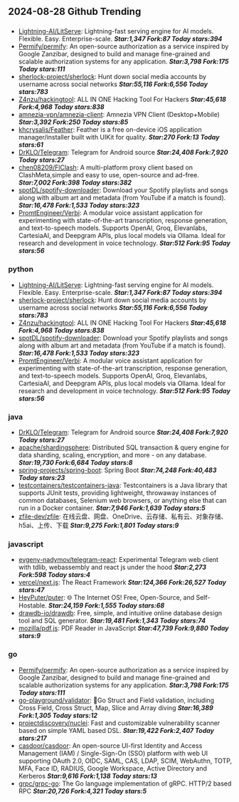 ## 2024-08-28 Github Trending

### 
* [Lightning-AI/LitServe](https://github.com/Lightning-AI/LitServe): Lightning-fast serving engine for AI models. Flexible. Easy. Enterprise-scale. ***Star:1,347 Fork:87 Today stars:394***
* [Permify/permify](https://github.com/Permify/permify): An open-source authorization as a service inspired by Google Zanzibar, designed to build and manage fine-grained and scalable authorization systems for any application. ***Star:3,798 Fork:175 Today stars:111***
* [sherlock-project/sherlock](https://github.com/sherlock-project/sherlock): Hunt down social media accounts by username across social networks ***Star:55,116 Fork:6,556 Today stars:783***
* [Z4nzu/hackingtool](https://github.com/Z4nzu/hackingtool): ALL IN ONE Hacking Tool For Hackers ***Star:45,618 Fork:4,968 Today stars:838***
* [amnezia-vpn/amnezia-client](https://github.com/amnezia-vpn/amnezia-client): Amnezia VPN Client (Desktop+Mobile) ***Star:3,392 Fork:250 Today stars:85***
* [khcrysalis/Feather](https://github.com/khcrysalis/Feather): Feather is a free on-device iOS application manager/installer built with UIKit for quality. ***Star:270 Fork:13 Today stars:61***
* [DrKLO/Telegram](https://github.com/DrKLO/Telegram): Telegram for Android source ***Star:24,408 Fork:7,920 Today stars:27***
* [chen08209/FlClash](https://github.com/chen08209/FlClash): A multi-platform proxy client based on ClashMeta,simple and easy to use, open-source and ad-free. ***Star:7,002 Fork:398 Today stars:382***
* [spotDL/spotify-downloader](https://github.com/spotDL/spotify-downloader): Download your Spotify playlists and songs along with album art and metadata (from YouTube if a match is found). ***Star:16,478 Fork:1,533 Today stars:323***
* [PromtEngineer/Verbi](https://github.com/PromtEngineer/Verbi): A modular voice assistant application for experimenting with state-of-the-art transcription, response generation, and text-to-speech models. Supports OpenAI, Groq, Elevanlabs, CartesiaAI, and Deepgram APIs, plus local models via Ollama. Ideal for research and development in voice technology. ***Star:512 Fork:95 Today stars:56***

### python
* [Lightning-AI/LitServe](https://github.com/Lightning-AI/LitServe): Lightning-fast serving engine for AI models. Flexible. Easy. Enterprise-scale. ***Star:1,347 Fork:87 Today stars:394***
* [sherlock-project/sherlock](https://github.com/sherlock-project/sherlock): Hunt down social media accounts by username across social networks ***Star:55,116 Fork:6,556 Today stars:783***
* [Z4nzu/hackingtool](https://github.com/Z4nzu/hackingtool): ALL IN ONE Hacking Tool For Hackers ***Star:45,618 Fork:4,968 Today stars:838***
* [spotDL/spotify-downloader](https://github.com/spotDL/spotify-downloader): Download your Spotify playlists and songs along with album art and metadata (from YouTube if a match is found). ***Star:16,478 Fork:1,533 Today stars:323***
* [PromtEngineer/Verbi](https://github.com/PromtEngineer/Verbi): A modular voice assistant application for experimenting with state-of-the-art transcription, response generation, and text-to-speech models. Supports OpenAI, Groq, Elevanlabs, CartesiaAI, and Deepgram APIs, plus local models via Ollama. Ideal for research and development in voice technology. ***Star:512 Fork:95 Today stars:56***

### java
* [DrKLO/Telegram](https://github.com/DrKLO/Telegram): Telegram for Android source ***Star:24,408 Fork:7,920 Today stars:27***
* [apache/shardingsphere](https://github.com/apache/shardingsphere): Distributed SQL transaction & query engine for data sharding, scaling, encryption, and more - on any database. ***Star:19,730 Fork:6,684 Today stars:8***
* [spring-projects/spring-boot](https://github.com/spring-projects/spring-boot): Spring Boot ***Star:74,248 Fork:40,483 Today stars:23***
* [testcontainers/testcontainers-java](https://github.com/testcontainers/testcontainers-java): Testcontainers is a Java library that supports JUnit tests, providing lightweight, throwaway instances of common databases, Selenium web browsers, or anything else that can run in a Docker container. ***Star:7,946 Fork:1,639 Today stars:5***
* [zfile-dev/zfile](https://github.com/zfile-dev/zfile): 在线云盘、网盘、OneDrive、云存储、私有云、对象存储、h5ai、上传、下载 ***Star:9,275 Fork:1,801 Today stars:9***

### javascript
* [evgeny-nadymov/telegram-react](https://github.com/evgeny-nadymov/telegram-react): Experimental Telegram web client with tdlib, webassembly and react js under the hood ***Star:2,273 Fork:598 Today stars:4***
* [vercel/next.js](https://github.com/vercel/next.js): The React Framework ***Star:124,366 Fork:26,527 Today stars:47***
* [HeyPuter/puter](https://github.com/HeyPuter/puter): 🌐 The Internet OS! Free, Open-Source, and Self-Hostable. ***Star:24,159 Fork:1,555 Today stars:68***
* [drawdb-io/drawdb](https://github.com/drawdb-io/drawdb): Free, simple, and intuitive online database design tool and SQL generator. ***Star:19,481 Fork:1,343 Today stars:74***
* [mozilla/pdf.js](https://github.com/mozilla/pdf.js): PDF Reader in JavaScript ***Star:47,739 Fork:9,880 Today stars:9***

### go
* [Permify/permify](https://github.com/Permify/permify): An open-source authorization as a service inspired by Google Zanzibar, designed to build and manage fine-grained and scalable authorization systems for any application. ***Star:3,798 Fork:175 Today stars:111***
* [go-playground/validator](https://github.com/go-playground/validator): 💯Go Struct and Field validation, including Cross Field, Cross Struct, Map, Slice and Array diving ***Star:16,389 Fork:1,305 Today stars:12***
* [projectdiscovery/nuclei](https://github.com/projectdiscovery/nuclei): Fast and customizable vulnerability scanner based on simple YAML based DSL. ***Star:19,422 Fork:2,407 Today stars:217***
* [casdoor/casdoor](https://github.com/casdoor/casdoor): An open-source UI-first Identity and Access Management (IAM) / Single-Sign-On (SSO) platform with web UI supporting OAuth 2.0, OIDC, SAML, CAS, LDAP, SCIM, WebAuthn, TOTP, MFA, Face ID, RADIUS, Google Workspace, Active Directory and Kerberos ***Star:9,616 Fork:1,138 Today stars:13***
* [grpc/grpc-go](https://github.com/grpc/grpc-go): The Go language implementation of gRPC. HTTP/2 based RPC ***Star:20,726 Fork:4,321 Today stars:5***
